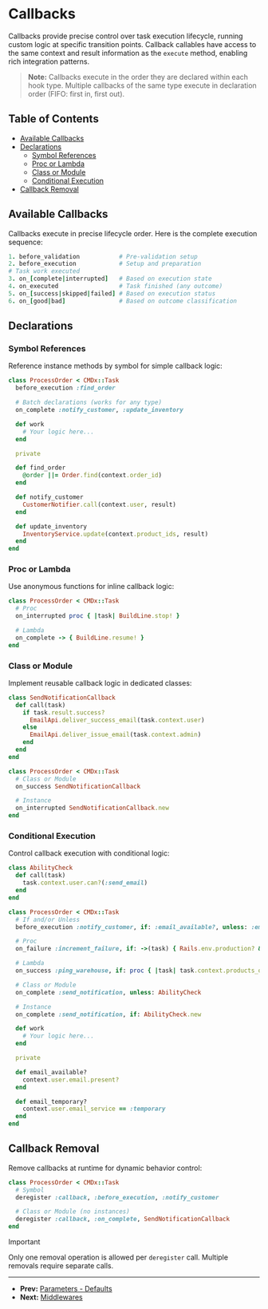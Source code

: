 # Callbacks

Callbacks provide precise control over task execution lifecycle, running custom logic at specific transition points. Callback callables have access to the same context and result information as the `execute` method, enabling rich integration patterns.

> **Note:** Callbacks execute in the order they are declared within each hook type. Multiple callbacks of the same type execute in declaration order (FIFO: first in, first out).

## Table of Contents

- [Available Callbacks](#available-callbacks)
- [Declarations](#declarations)
  - [Symbol References](#symbol-references)
  - [Proc or Lambda](#proc-or-lambda)
  - [Class or Module](#class-or-module)
  - [Conditional Execution](#conditional-execution)
- [Callback Removal](#callback-removal)

## Available Callbacks

Callbacks execute in precise lifecycle order. Here is the complete execution sequence:

```ruby
1. before_validation           # Pre-validation setup
2. before_execution            # Setup and preparation
# Task work executed
3. on_[complete|interrupted]   # Based on execution state
4. on_executed                 # Task finished (any outcome)
5. on_[success|skipped|failed] # Based on execution status
6. on_[good|bad]               # Based on outcome classification
```

## Declarations

### Symbol References

Reference instance methods by symbol for simple callback logic:

```ruby
class ProcessOrder < CMDx::Task
  before_execution :find_order

  # Batch declarations (works for any type)
  on_complete :notify_customer, :update_inventory

  def work
    # Your logic here...
  end

  private

  def find_order
    @order ||= Order.find(context.order_id)
  end

  def notify_customer
    CustomerNotifier.call(context.user, result)
  end

  def update_inventory
    InventoryService.update(context.product_ids, result)
  end
end
```

### Proc or Lambda

Use anonymous functions for inline callback logic:

```ruby
class ProcessOrder < CMDx::Task
  # Proc
  on_interrupted proc { |task| BuildLine.stop! }

  # Lambda
  on_complete -> { BuildLine.resume! }
end
```

### Class or Module

Implement reusable callback logic in dedicated classes:

```ruby
class SendNotificationCallback
  def call(task)
    if task.result.success?
      EmailApi.deliver_success_email(task.context.user)
    else
      EmailApi.deliver_issue_email(task.context.admin)
    end
  end
end

class ProcessOrder < CMDx::Task
  # Class or Module
  on_success SendNotificationCallback

  # Instance
  on_interrupted SendNotificationCallback.new
end
```

### Conditional Execution

Control callback execution with conditional logic:

```ruby
class AbilityCheck
  def call(task)
    task.context.user.can?(:send_email)
  end
end

class ProcessOrder < CMDx::Task
  # If and/or Unless
  before_execution :notify_customer, if: :email_available?, unless: :email_temporary?

  # Proc
  on_failure :increment_failure, if: ->(task) { Rails.env.production? && task.class.name.include?("Legacy") }

  # Lambda
  on_success :ping_warehouse, if: proc { |task| task.context.products_on_backorder? }

  # Class or Module
  on_complete :send_notification, unless: AbilityCheck

  # Instance
  on_complete :send_notification, if: AbilityCheck.new

  def work
    # Your logic here...
  end

  private

  def email_available?
    context.user.email.present?
  end

  def email_temporary?
    context.user.email_service == :temporary
  end
end
```

## Callback Removal

Remove callbacks at runtime for dynamic behavior control:

```ruby
class ProcessOrder < CMDx::Task
  # Symbol
  deregister :callback, :before_execution, :notify_customer

  # Class or Module (no instances)
  deregister :callback, :on_complete, SendNotificationCallback
end
```

> [!IMPORTANT]
> Only one removal operation is allowed per `deregister` call. Multiple removals require separate calls.

---

- **Prev:** [Parameters - Defaults](parameters/defaults.md)
- **Next:** [Middlewares](middlewares.md)
